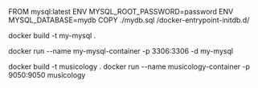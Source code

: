 [//]: # (Para la BBDD)
[//]: # (Crear Archivo Dockerfile:)
FROM mysql:latest
ENV MYSQL_ROOT_PASSWORD=password
ENV MYSQL_DATABASE=mydb
COPY ./mydb.sql /docker-entrypoint-initdb.d/

[//]: # (Crear mydb.sql:)

[//]: # (Crear contenedor:)
docker build -t my-mysql .

[//]: # (Lanzar contenedor)
docker run --name my-mysql-container -p 3306:3306 -d my-mysql

[//]: # (Para la aplicación Java)
docker build -t musicology .
docker run --name musicology-container -p 9050:9050 musicology
